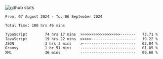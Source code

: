 
![github stats](https://github-readme-stats.vercel.app/api?username=realmahd1&show_icons=true&theme=codeSTACKr&hide_rank=true&count_private=true)

<!--START_SECTION:waka-->

```txt
From: 07 August 2024 - To: 06 September 2024

Total Time: 100 hrs 46 mins

TypeScript        74 hrs 17 mins  >>>>>>>>>>>>>>>>>>-------   73.71 %
JavaScript        19 hrs 22 mins  >>>>>--------------------   19.22 %
JSON              3 hrs 3 mins    >------------------------   03.04 %
Groovy            1 hr 51 mins    -------------------------   01.85 %
XML               36 mins         -------------------------   00.60 %
```

<!--END_SECTION:waka-->
